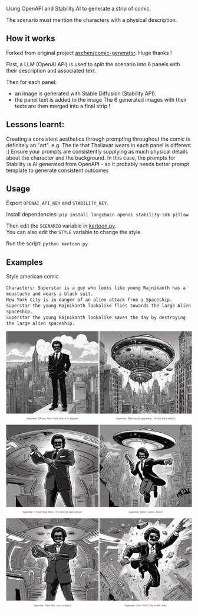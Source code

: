 
Using OpenAPI and Stability.AI to generate a strip of comic.

The scenario must mention the characters with a physical description.

## How it works
Forked from original project [aschen/comic-generator](https://github.com/Aschen/comics_generator). Huge thanks !

First, a LLM (OpenAI API) is used to split the scenario into 6 panels with their description and associated text.

Then for each panel:
 - an image is generated with Stable Diffusion (Stability API).
 - the panel text is added to the image
The 6 generated images with their texts are then merged into a final strip !

## Lessons learnt:
Creating a consistent aesthetics through prompting throughout the comic is definitely an "art". 
e.g. The tie that Thaliavar wears in each panel is different :)
Ensure your prompts are consistently supplying as much physical details about the character and the background.
In this case, the prompts for Stability is AI generated from OpenAPI - so it probably needs better prompt template to generate consistent outcomes  

## Usage

Export `OPENAI_API_KEY` and `STABILITY_KEY`.

Install dependencies: `pip install langchain openai stability-sdk pillow`

Then edit the `SCENARIO` variable in [kartoon.py](kartoon.py).  
You can also edit the `STYLE` variable to change the style.  

Run the script: `python kartoon.py`

## Examples


Style american comic

```
Characters: Superstar is a guy who looks like young Rajnikanth has a moustache and wears a black suit.
New York City is in danger of an alien attack from a Spaceship. 
Superstar the young Rajnikanth lookalike flies towards the large Alien spaceship.
Superstar the young Rajnikanth lookalike saves the day by destroying the large alien spaceship.
```

![strip-american.png](output/strip.png)
